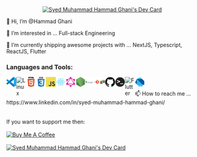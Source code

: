 
<!-- <img align="center" alt="profile" src="https://raw.githubusercontent.com/Muhammad-Hammad/Syed-Muhammad-Hammad-Ghani/main/Software.png"/> -->
<center><a href="https://app.daily.dev/HamMy"><img src="https://api.daily.dev/devcards/96517c348d6e46a6b153a009cf76c6c6.png?r=710" width="400" alt="Syed Muhammad Hammad Ghani's Dev Card"/></a>
</center>

👋 Hi, I’m @Hammad Ghani

👀 I’m interested in ... Full-stack Engineering

🌱 I’m currently shipping awesome projects with ... NextJS, Typescript, ReactJS, Flutter


### Languages and Tools:

<img align="left" alt="Visual Studio Code" width="26px" src="https://raw.githubusercontent.com/github/explore/80688e429a7d4ef2fca1e82350fe8e3517d3494d/topics/visual-studio-code/visual-studio-code.png" />

<img align="left" alt="Linux" width="26px" src="https://1000logos.net/wp-content/uploads/2017/03/LINUX-LOGO.png" />

<img align="left" alt="HTML5" width="26px" src="https://raw.githubusercontent.com/github/explore/80688e429a7d4ef2fca1e82350fe8e3517d3494d/topics/html/html.png" />

<img align="left" alt="CSS3" width="26px" src="https://raw.githubusercontent.com/github/explore/80688e429a7d4ef2fca1e82350fe8e3517d3494d/topics/css/css.png" />

<img align="left" alt="JavaScript" width="26px" src="https://raw.githubusercontent.com/github/explore/80688e429a7d4ef2fca1e82350fe8e3517d3494d/topics/javascript/javascript.png" />

<img align="left" alt="React" width="26px" src="https://raw.githubusercontent.com/github/explore/80688e429a7d4ef2fca1e82350fe8e3517d3494d/topics/react/react.png" />

<img align="left" alt="GraphQL" width="26px" src="https://raw.githubusercontent.com/github/explore/80688e429a7d4ef2fca1e82350fe8e3517d3494d/topics/graphql/graphql.png" />

<img align="left" alt="Node.js" width="26px" src="https://raw.githubusercontent.com/github/explore/80688e429a7d4ef2fca1e82350fe8e3517d3494d/topics/nodejs/nodejs.png" />

<img align="left" alt="MongoDB" width="26px" src="https://raw.githubusercontent.com/github/explore/80688e429a7d4ef2fca1e82350fe8e3517d3494d/topics/mongodb/mongodb.png" />

<img align="left" alt="Git" width="26px" src="https://raw.githubusercontent.com/github/explore/80688e429a7d4ef2fca1e82350fe8e3517d3494d/topics/git/git.png" />
<img align="left" alt="GitHub" width="26px" src="https://raw.githubusercontent.com/github/explore/78df643247d429f6cc873026c0622819ad797942/topics/github/github.png" />

<img align="left" alt="HTML5" width="26px" src="https://raw.githubusercontent.com/github/explore/80688e429a7d4ef2fca1e82350fe8e3517d3494d/topics/terminal/terminal.png" />

<img align="left" alt="Flutter" width="26px" src="https://cdn.worldvectorlogo.com/logos/flutter-logo.svg" />

<img align="left" alt="Dart" width="26px" src="https://raw.githubusercontent.com/github/explore/80688e429a7d4ef2fca1e82350fe8e3517d3494d/topics/dart/dart.png" />
<br/>
<br/>
<div>
📫 How to reach me ... https://www.linkedin.com/in/syed-muhammad-hammad-ghani/
</div>
<br/>
<br/>

<div>
If you want to support me then: 
</div>
<br/>
<a href="https://www.buymeacoffee.com/MuhammadHammad" target="_blank"><img src="https://cdn.buymeacoffee.com/buttons/v2/default-violet.png" alt="Buy Me A Coffee" height= "60px" width= "217px" ></a>

<br/>
<br/>
<a href="https://app.daily.dev/HamMy" target="_blank"><img src="https://api.daily.dev/devcards/96517c348d6e46a6b153a009cf76c6c6.png?r=vt4" width="400" alt="Syed Muhammad Hammad Ghani's Dev Card"/></a>
